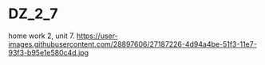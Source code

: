 # DZ_2_7
home work 2, unit 7.
https://user-images.githubusercontent.com/28897606/27187226-4d94a4be-51f3-11e7-93f3-b95e1e580c4d.jpg
